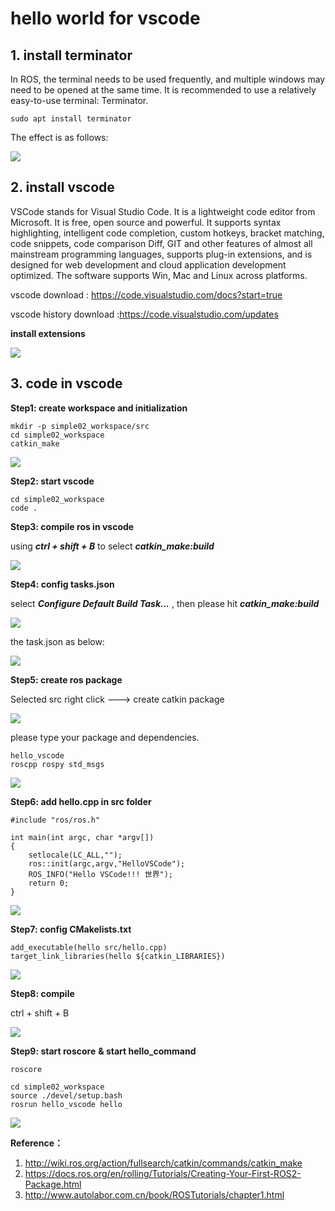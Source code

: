 # hello world for vscode

## 1. install terminator

In ROS, the terminal needs to be used frequently, and multiple windows may need to be opened at the same time. It is recommended to use a relatively easy-to-use terminal: Terminator. 

```
sudo apt install terminator
```

The effect is as follows:

![](images/2022-06-10_094722.png)

## 2. install vscode

VSCode stands for Visual Studio Code. It is a lightweight code editor from Microsoft. It is free, open source and powerful. It supports syntax highlighting, intelligent code completion, custom hotkeys, bracket matching, code snippets, code comparison Diff, GIT and other features of almost all mainstream programming languages, supports plug-in extensions, and is designed for web development and cloud application development optimized. The software supports Win, Mac and Linux across platforms.

vscode download : https://code.visualstudio.com/docs?start=true

vscode history download :https://code.visualstudio.com/updates

**install extensions**

![](images/2022-06-10_095315.png)

## 3. code in vscode

**Step1: create workspace and initialization**

```
mkdir -p simple02_workspace/src
cd simple02_workspace
catkin_make
```

![](images/2022-06-10_095838.png)

**Step2: start vscode**

```
cd simple02_workspace
code .
```

**Step3: compile ros in vscode**

using ***ctrl + shift + B*** to select ***catkin_make:build***

![](images/2022-06-10_100657.png)

**Step4: config tasks.json**

select ***Configure Default Build Task...*** , then please hit ***catkin_make:build***

![](images/2022-06-10_100507.png)

the task.json as below:

![](images/2022-06-10_101128.png)

**Step5: create ros package**

Selected src right click ---> create catkin package

![](images/2022-06-10_101341.png)

please type your package and dependencies.

```
hello_vscode
roscpp rospy std_msgs
```

![](images/2022-06-10_101617.png)

**Step6: add hello.cpp in src folder**

```
#include "ros/ros.h"

int main(int argc, char *argv[])
{
    setlocale(LC_ALL,"");
    ros::init(argc,argv,"HelloVSCode");
    ROS_INFO("Hello VSCode!!! 世界");
    return 0;
}
```

![](images/2022-06-10_101917.png)

**Step7: config CMakelists.txt**

```
add_executable(hello src/hello.cpp)
target_link_libraries(hello ${catkin_LIBRARIES})
```

![](images/2022-06-10_103127.png)

**Step8:  compile**

ctrl + shift + B

![](images/2022-06-10_103337.png)

**Step9:  start roscore** **& start hello_command**

```
roscore

cd simple02_workspace
source ./devel/setup.bash
rosrun hello_vscode hello
```

![](images/2022-06-10_103551.png)

**Reference：**

1. http://wiki.ros.org/action/fullsearch/catkin/commands/catkin_make
2. https://docs.ros.org/en/rolling/Tutorials/Creating-Your-First-ROS2-Package.html
3. http://www.autolabor.com.cn/book/ROSTutorials/chapter1.html
